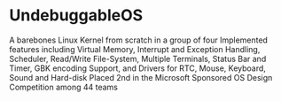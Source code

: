# UndebuggableOS
A barebones Linux Kernel from scratch in a group of four
Implemented features including Virtual Memory, Interrupt and Exception Handling, Scheduler, Read/Write File-System, Multiple Terminals, Status Bar and Timer, GBK encoding Support, and Drivers for RTC, Mouse, Keyboard, Sound and Hard-disk 
Placed 2nd in the Microsoft Sponsored OS Design Competition among 44 teams
